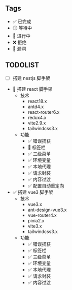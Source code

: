 ## Tags

- ✅ 已完成
- 🕧 等待中
- 💬 进行中
- ❌ 拒绝
- 🐞 漏洞

## TODOLIST

- [ ] 搭建 nestjs 脚手架
- 💬 搭建 react 脚手架
  - 技术
    - react18.x
    - antd4.x
    - react-router6.x
    - redux4.x
    - vite2.9.x
    - tailwindcss3.x
  - 功能
    - ✅ 错误捕获
    - 💬 标签栏
    - ✅ 三级菜单
    - ✅ 环境变量
    - ✅ 本地代理
    - ✅ 请求封装
    - ✅ 内容过渡
    - ✅ 配置自动重定向
- ✅ 搭建 vue3 脚手架
  - 技术
    - vue3.x
    - ant-design-vue3.x
    - vue-router4.x
    - pinia2.x
    - vite3.x
    - tailwindcss3.x
  - 功能
    - ✅ 错误捕获
    - ✅ 标签栏
    - ✅ 三级菜单
    - ✅ 环境变量
    - ✅ 本地代理
    - ✅ 请求封装
    - ✅ 内容过渡
